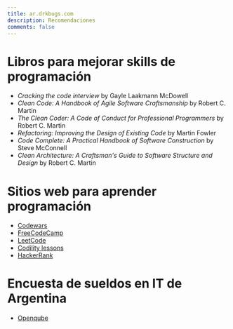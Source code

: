 ```yaml
---
title: ar.drkbugs.com
description: Recomendaciones
comments: false
---
```


# Libros para mejorar skills de programación

- *Cracking the code interview* by Gayle Laakmann McDowell
- *Clean Code: A Handbook of Agile Software Craftsmanship* by Robert C. Martin
- *The Clean Coder: A Code of Conduct for Professional Programmers* by Robert C. Martin
- *Refactoring: Improving the Design of Existing Code* by Martin Fowler
- *Code Complete: A Practical Handbook of Software Construction* by Steve McConnell
- *Clean Architecture: A Craftsman's Guide to Software Structure and Design* by Robert C. Martin

# Sitios web para aprender programación

- [Codewars](https://www.codewars.com/)
- [FreeCodeCamp](https://www.freecodecamp.org/)
- [LeetCode](https://leetcode.com/)
- [Codility lessons](https://app.codility.com/programmers/lessons/1-iterations/)
- [HackerRank](https://www.hackerrank.com/)

# Encuesta de sueldos en IT de Argentina

- [Openqube](https://sueldos.openqube.io/)
